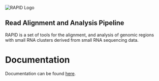 ![RAPID Logo][logo]


[logo]: figures/Logo.png

Read Alignment and Analysis Pipeline
------------------------------------

RAPID is a set of tools for the alignment, and analysis of genomic regions with small RNA clusters derived from small RNA sequencing data.

# Documentation

Documentation can be found [here](http://rapid-doc.readthedocs.io/en/latest/index.html).